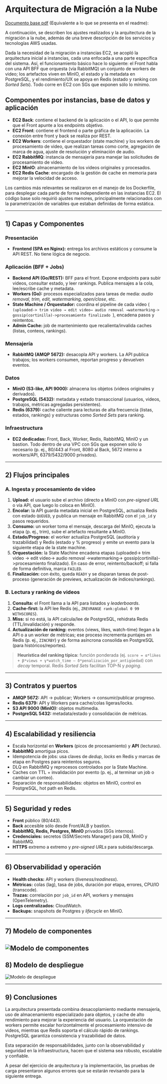 # Arquitectura de Migración a la Nube

[Documento base pdf](https://drive.google.com/file/d/1_3dRX9mB9M9X8CIazQZEIB9CSLGLGqa4/view?usp=sharing) (Equivalente a lo que se presenta en el readme):

A continuación, se describen los ajustes realizados y la arquitectura de la migración a la nube, además de una breve descripción de los servicios y tecnologías AWS usadas.

Dada la necesidad de la migración a instancias EC2, se acopló la arquitectura inicial a instancias, cada una enfocada a una parte específica del sistema. Así, el funcionamiento básico hace lo siguiente: el Front habla con una API BFF que orquesta (vía RabbitMQ) un conjunto de workers de video; los artefactos viven en MinIO, el estado y la metadata en PostgreSQL, y el rendimiento/UX se apoya en Redis (estado y ranking con *Sorted Sets*). Todo corre en EC2 con SGs que exponen sólo lo mínimo.

## Componentes por instancias, base de datos y aplicación

- **EC2 Back**: contiene el backend de la aplicación o el API, lo que permite que el Front apunte a los endpoints objetivo.  
- **EC2 Front**: contiene el frontend o parte gráfica de la aplicación. La conexión entre front y back se realiza por REST.  
- **EC2 Workers**: contiene el orquestador (state machine) y los workers de procesamiento de video, que realizan tareas como corte, agregación de marca de agua, ajuste de resolución y eliminación de audio.  
- **EC2 RabbitMQ**: instancia de mensajería para manejar las solicitudes de procesamiento de video.  
- **EC2 MinIO**: almacenamiento de los videos originales y procesados.  
- **EC2 Redis Cache**: encargado de la gestión de cache en memoria para mejorar la velocidad de acceso.  

Los cambios más relevantes se realizaron en el manejo de los Dockerfile, para desplegar cada parte de forma independiente en las instancias EC2. El código base solo requirió ajustes menores, principalmente relacionados con la parametrización de variables que estaban definidas de forma estática.

---

## 1) Capas y Componentes

### Presentación
- **Frontend (SPA en Nginx):** entrega los archivos estáticos y consume la API REST. No tiene lógica de negocio.

### Aplicación (BFF + Jobs)
- **Backend API (Go/REST):** BFF para el front. Expone endpoints para subir videos, consultar estado, y leer rankings. Publica mensajes a la cola, lee/escribe cache y metadata.  
- **Workers (Go):** procesos especializados para tareas de media: *audio removal, trim, edit, watermarking, open/close*, etc.  
- **State Machine / Orquestador:** coordina el pipeline de cada video ( `(uploaded-> trim video → edit video→ audio removal →watermarking-> gossip(cortinilla)->procesamiento finalizado `), encadena pasos y reintentos.  
- **Admin Cache:** job de mantenimiento que recalienta/invalida caches (listas, conteos, rankings).  

### Mensajería
- **RabbitMQ (AMQP 5672):** desacopla API y workers. La API publica trabajos; los workers consumen, reportan progreso y devuelven eventos.

### Datos
- **MinIO (S3-like, API 9000):** almacena los objetos (videos originales y derivados).  
- **PostgreSQL (5432):** metadata y estado transaccional (usuarios, videos, trabajos, métricas agregadas persistentes).  
- **Redis (6379):** cache caliente para lecturas de alta frecuencia (listas, estados, rankings) y estructuras como *Sorted Sets* para ranking.  

### Infraestructura
- **EC2 dedicadas:** Front, Back, Worker, Redis, RabbitMQ, MinIO y un bastion. Todo dentro de una VPC con SGs que exponen sólo lo necesario (p. ej., 80/443 al Front, 8080 al Back, 5672 interno a workers/API, 6379/5432/9000 privados).

---

## 2) Flujos principales

### A. Ingesta y procesamiento de video
1. **Upload:** el usuario sube el archivo (directo a MinIO con *pre-signed URL* o vía API, que luego lo coloca en MinIO).  
2. **Encolar:** la API guarda metadata inicial en PostgreSQL, actualiza Redis con estado `QUEUED`, y publica un mensaje en RabbitMQ con el `job_id` y pasos requeridos.  
3. **Consumo:** un worker toma el mensaje, descarga del MinIO, ejecuta la etapa (p. ej., trim), sube el artefacto resultante a MinIO.  
4. **Estado/Progreso:** el worker actualiza PostgreSQL (auditoría y trazabilidad) y Redis (estado y % progreso) y emite un evento para la siguiente etapa de la state machine.  
5. **Orquestación:** la State Machine encadena etapas (uploaded-> trim video → edit video→ audio removal →watermarking-> gossip(cortinilla)->procesamiento finalizado). En caso de error, reintento/backoff; si falla de forma definitiva, marca `FAILED`.  
6. **Finalización:** con éxito, queda `READY` y se disparan tareas de post-proceso (generación de previews, actualización de índices/rankings).  

### B. Lectura y ranking de videos
1. **Consulta:** el Front llama a la API para listados y *leaderboards*.  
2. **Cache-first:** la API lee Redis (ej., `ZREVRANGE rank:global 0 99 WITHSCORES`).  
3. **Miss:** si no está, la API calcula/lee de PostgreSQL, rehidrata Redis (TTL/invalidación) y responde.  
4. **Actualización de ranking:** eventos (views, likes, watch-time) llegan a la API o a un worker de métricas; ese proceso incrementa puntajes en Redis (p. ej., `ZINCRBY`) y de forma asíncrona consolida en PostgreSQL (para históricos/reportes).  

> **Heurística del ranking típica:** función ponderada (ej. `score = α*likes + β*views + γ*watch_time – δ*penalización_por_antigüedad`) con *decay* temporal. Redis *Sorted Sets* facilitan TOP-N y *paging*.

---

## 3) Contratos y puertos

- **AMQP 5672:** API → publicar; Workers → consumir/publicar progreso.  
- **Redis 6379:** API y Workers para cache/colas ligeras/locks.  
- **S3 API 9000 (MinIO):** objetos multimedia.  
- **PostgreSQL 5432:** metadata/estado y consolidación de métricas.  

---

## 4) Escalabilidad y resiliencia

- Escala horizontal en **Workers** (picos de procesamiento) y **API** (lecturas).  
- **RabbitMQ** amortigua picos.  
- Idempotencia de jobs: usa claves de *dedup*, *locks* en Redis y marcas de etapa en Postgres para reintentos seguros.  
- DLQ en RabbitMQ y reprocesos controlados por la State Machine.  
- Caches con TTL + invalidación por evento (p. ej., al terminar un job o cambiar un conteo).  
- Separación de responsabilidades: objetos en MinIO, control en PostgreSQL, hot path en Redis.  

---

## 5) Seguridad y redes

- **Front** público (80/443).  
- **Back** accesible sólo desde Front/ALB y bastion.  
- **RabbitMQ, Redis, Postgres, MinIO** privados (SGs internos).  
- **Credenciales:** secretos (SSM/Secrets Manager) para DB, MinIO y RabbitMQ.  
- **HTTPS** extremo a extremo y *pre-signed URLs* para subida/descarga.  

---

## 6) Observabilidad y operación

- **Health checks:** API y workers (*liveness/readiness*).  
- **Métricas:** colas (lag), tasa de jobs, duración por etapa, errores, CPU/IO (transcode).  
- **Trazas:** correlación por `job_id` en API, workers y mensajes (OpenTelemetry).  
- **Logs centralizados:** CloudWatch.  
- **Backups:** snapshots de Postgres y *lifecycle* en MinIO.  

---

## 7) Modelo de componentes

![Modelo de componentes](imgs/componentes.png)
---

## 8) Modelo de despliegue

![Modelo de despliegue](imgs/despliegue_aws.png)

---

## 9) Conclusiones

La arquitectura presentada combina desacoplamiento mediante mensajería, uso de almacenamiento especializado para objetos, y cache de alto rendimiento para mejorar la experiencia del usuario. La orquestación de workers permite escalar horizontalmente el procesamiento intensivo de videos, mientras que Redis soporta el cálculo rápido de rankings. PostgreSQL garantiza consistencia y trazabilidad de datos.  

Esta separación de responsabilidades, junto con la observabilidad y seguridad en la infraestructura, hacen que el sistema sea robusto, escalable y confiable.  

A pesar del ejercicio de arquitectura y la implementación, las pruebas de carga presentaron algunos errores que se estarán revisando para la siguiente entrega.
